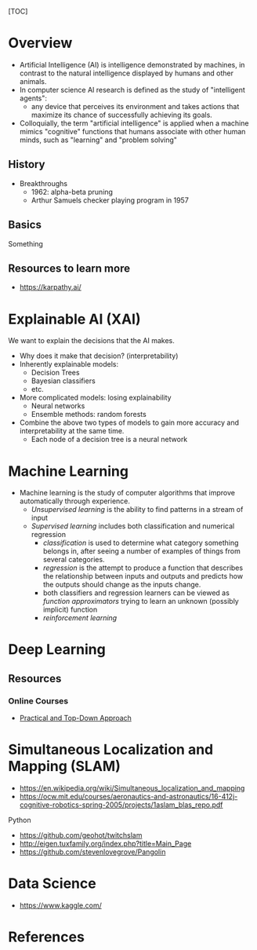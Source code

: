 [TOC]

# Overview

- Artificial Intelligence (AI) is intelligence demonstrated by machines,
  in contrast to the natural intelligence displayed by humans and other
  animals.
- In computer science AI research is defined as the study of
  "intelligent agents":
    + any device that perceives its environment and takes actions that
      maximize its chance of successfully achieving its goals.
- Colloquially, the term "artificial intelligence" is applied when a
  machine mimics "cognitive" functions that humans associate with other
  human minds, such as "learning" and "problem solving"

## History

- Breakthroughs
    + 1962: alpha-beta pruning
    + Arthur Samuels checker playing program in 1957

## Basics

Something

## Resources to learn more

- https://karpathy.ai/

# Explainable AI (XAI)

We want to explain the decisions that the AI makes.
- Why does it make that decision? (interpretability)
- Inherently explainable models:
    + Decision Trees
    + Bayesian classifiers
    + etc.
- More complicated models: losing explainability
    + Neural networks
    + Ensemble methods: random forests
- Combine the above two types of models to gain more accuracy and
  interpretability at the same time.
    + Each node of a decision tree is a neural network

# Machine Learning

- Machine learning is the study of computer algorithms that improve
  automatically through experience.
    + *Unsupervised learning* is the ability to find patterns in a
      stream of input
    + *Supervised learning* includes both classification and numerical
      regression
        * *classification* is used to determine what category something
          belongs in, after seeing a number of examples of things from
          several categories.
        * *regression* is the attempt to produce a function that
          describes the relationship between inputs and outputs and
          predicts how the outputs should change as the inputs change.
        * both classifiers and regression learners can be viewed as
          *function approximators* trying to learn an unknown (possibly
          implicit) function
        * *reinforcement learning*

# Deep Learning

## Resources

### Online Courses

- [Practical and Top-Down Approach][dl-course]

# Simultaneous Localization and Mapping (SLAM)

- https://en.wikipedia.org/wiki/Simultaneous_localization_and_mapping
- https://ocw.mit.edu/courses/aeronautics-and-astronautics/16-412j-cognitive-robotics-spring-2005/projects/1aslam_blas_repo.pdf

Python

- https://github.com/geohot/twitchslam
- http://eigen.tuxfamily.org/index.php?title=Main_Page
- https://github.com/stevenlovegrove/Pangolin

# Data Science

- https://www.kaggle.com/

# References

[wiki]: https://en.wikipedia.org/wiki/Artificial_intelligence
[outline]: https://en.wikipedia.org/wiki/Outline_of_artificial_intelligence
[deepmind]: https://deepmind.com/
[machine-learning]: https://en.wikipedia.org/wiki/Machine_learning
[deep-learning]: https://en.wikipedia.org/wiki/Deep_learning
[dl-course]: http://course.fast.ai/index.html
